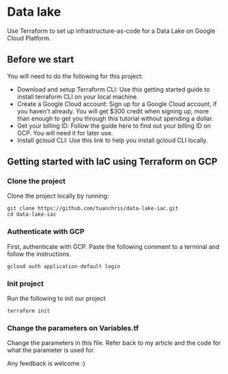 # Data lake 
Use Terraform to set up infrastructure-as-code for a Data Lake on Google Cloud Platform.
## Before we start
You will need to do the following for this project:
* Download and setup Terraform CLI: Use this getting started guide to install terraform CLI on your local machine.
* Create a Google Cloud account: Sign up for a Google Cloud account, if you haven't already. You will get $300 credit when signing up, more than enough to get you through this tutorial without spending a dollar.
* Get your billing ID: Follow the guide here to find out your billing ID on GCP. You will need it for later use.
* Install gcloud CLI: Use this link to help you install gcloud CLI locally.

## Getting started with IaC using Terraform on GCP
### Clone the project 
Clone the project locally by running: 
```
git clone https://github.com/tuanchris/data-lake-iac.git
cd data-lake-iac
```
### Authenticate with GCP
First, authenticate with GCP. Paste the following comment to a terminal and follow the instructions.
```
gcloud auth application-default login
```
### Init project
Run the following to init our project
```
terraform init
```
### Change the parameters on Variables.tf
Change the parameters in this file. Refer back to my article and the code for what the parameter is used for.

Any feedback is welcome :) 
